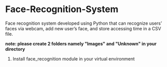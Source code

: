 # Face-Recognition-System
Face recognition system developed using Python that can recognize users’ faces via webcam, add new user’s face, and store accessing time in a CSV file.

**note: please create 2 folders namely "Images" and "Unknown" in your directory**

1. Install face_recognition module in your virtual environment
